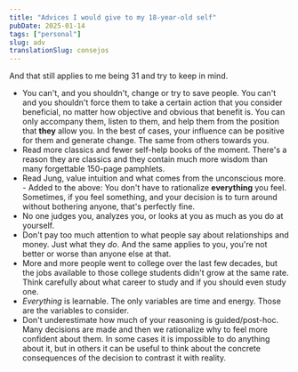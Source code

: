 ```yaml
---
title: "Advices I would give to my 18-year-old self"
pubDate: 2025-01-14
tags: ["personal"]
slug: adv
translationSlug: consejos
---
```


And that still applies to me being 31 and try to keep in mind.

- You can't, and you shouldn't, change or try to save people. You can't and you shouldn't force them to take a certain action that you consider beneficial, no matter how objective and obvious that benefit is. You can only accompany them, listen to them, and help them from the position that **they** allow you. In the best of cases, your influence can be positive for them and generate change. The same from others towards you.
- Read more classics and fewer self-help books of the moment. There's a reason they are classics and they contain much more wisdom than many forgettable 150-page pamphlets.
- Read Jung, value intuition and what comes from the unconscious more. - Added to the above: You don't have to rationalize **everything** you feel. Sometimes, if you feel something, and your decision is to turn around without bothering anyone, that's perfectly fine.
- No one judges you, analyzes you, or looks at you as much as you do at yourself.
- Don't pay too much attention to what people say about relationships and money. Just what they *do*. And the same applies to you, you're not better or worse than anyone else at that.
- More and more people went to college over the last few decades, but the jobs available to those college students didn't grow at the same rate. Think carefully about what career to study and if you should even study one.
- _Everything_ is learnable. The only variables are time and energy. Those are the variables to consider.
- Don't underestimate how much of your reasoning is guided/post-hoc. Many decisions are made and then we rationalize why to feel more confident about them. In some cases it is impossible to do anything about it, but in others it can be useful to think about the concrete consequences of the decision to contrast it with reality.